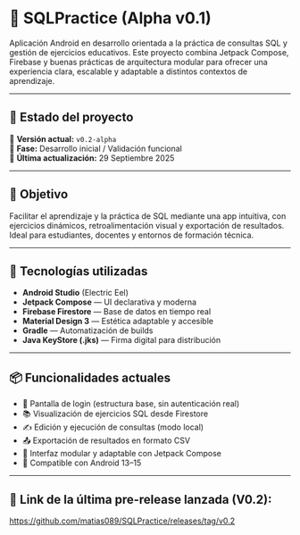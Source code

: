 # 📱 SQLPractice (Alpha v0.1)

Aplicación Android en desarrollo orientada a la práctica de consultas SQL y gestión de ejercicios educativos. Este proyecto combina Jetpack Compose, Firebase y buenas prácticas de arquitectura modular para ofrecer una experiencia clara, escalable y adaptable a distintos contextos de aprendizaje.

---

## 🚀 Estado del proyecto

🔸 **Versión actual:** `v0.2-alpha`  
🔸 **Fase:** Desarrollo inicial / Validación funcional  
🔸 **Última actualización:** 29 Septiembre 2025  

---

## 🎯 Objetivo

Facilitar el aprendizaje y la práctica de SQL mediante una app intuitiva, con ejercicios dinámicos, retroalimentación visual y exportación de resultados. Ideal para estudiantes, docentes y entornos de formación técnica.

---

## 🧩 Tecnologías utilizadas

- **Android Studio** (Electric Eel)
- **Jetpack Compose** — UI declarativa y moderna
- **Firebase Firestore** — Base de datos en tiempo real
- **Material Design 3** — Estética adaptable y accesible
- **Gradle** — Automatización de builds
- **Java KeyStore (.jks)** — Firma digital para distribución

---

## 📦 Funcionalidades actuales

- 🔐 Pantalla de login (estructura base, sin autenticación real)
- 📚 Visualización de ejercicios SQL desde Firestore
- ✍️ Edición y ejecución de consultas (modo local)
- 📤 Exportación de resultados en formato CSV
- 🎨 Interfaz modular y adaptable con Jetpack Compose
- 📱 Compatible con Android 13–15

---

## 📁 Link de la última pre-release lanzada (V0.2): 
https://github.com/matias089/SQLPractice/releases/tag/v0.2

